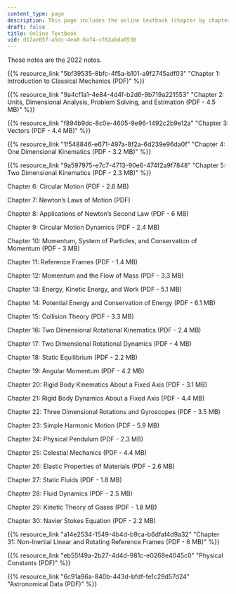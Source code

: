 ```yaml
---
content_type: page
description: This page includes the online textbook (chapter by chapter).
draft: false
title: Online Textbook
uid: d12ae057-a5dc-4ea0-8af4-cf62abda0530
---
```

These notes are the 2022 notes.

{{% resource_link "5bf39535-8bfc-4f5a-b101-a9f2745adf03" "Chapter 1: Introduction to Classical Mechanics (PDF)" %}}

{{% resource_link "9a4cf1a1-4e84-4d4f-b2d6-9b719a221553" "Chapter 2: Units, Dimensional Analysis, Problem Solving, and Estimation (PDF - 4.5 MB)" %}}

{{% resource_link "f894b9dc-8c0e-4605-9e96-1492c2b9e12a" "Chapter 3: Vectors (PDF - 4.4 MB)" %}}

{{% resource_link "1f548846-e671-497a-8f2a-6d239e96da0f" "Chapter 4: One Dimensional Kinematics (PDF - 3.2 MB)" %}}

{{% resource_link "9a597975-e7c7-4713-90e6-474f2a9f7848" "Chapter 5: Two Dimensional Kinematics (PDF - 2.3 MB)" %}}

Chapter 6: Circular Motion (PDF - 2.6 MB)

Chapter 7: Newton’s Laws of Motion (PDF)

Chapter 8: Applications of Newton’s Second Law (PDF - 6 MB)

Chapter 9: Circular Motion Dynamics (PDF - 2.4 MB)

Chapter 10: Momentum, System of Particles, and Conservation of Momentum (PDF - 3 MB)

Chapter 11: Reference Frames (PDF - 1.4 MB)

Chapter 12: Momentum and the Flow of Mass (PDF - 3.3 MB)

Chapter 13: Energy, Kinetic Energy, and Work (PDF - 5.1 MB)

Chapter 14: Potential Energy and Conservation of Energy (PDF - 6.1 MB)

Chapter 15: Collision Theory (PDF - 3.3 MB)

Chapter 16: Two Dimensional Rotational Kinematics (PDF - 2.4 MB)

Chapter 17: Two Dimensional Rotational Dynamics (PDF - 4 MB)

Chapter 18: Static Equilibrium (PDF - 2.2 MB)

Chapter 19: Angular Momentum (PDF - 4.2 MB)

Chapter 20: Rigid Body Kinematics About a Fixed Axis (PDF - 3.1 MB)

Chapter 21: Rigid Body Dynamics About a Fixed Axis (PDF - 4.4 MB)

Chapter 22: Three Dimensional Rotations and Gyroscopes (PDF - 3.5 MB)

Chapter 23: Simple Harmonic Motion (PDF - 5.9 MB)

Chapter 24: Physical Pendulum (PDF - 2.3 MB)

Chapter 25: Celestial Mechanics (PDF - 4.4 MB)

Chapter 26: Elastic Properties of Materials (PDF - 2.6 MB)

Chapter 27: Static Fluids (PDF - 1.8 MB)

Chapter 28: Fluid Dynamics (PDF - 2.5 MB)

Chapter 29: Kinetic Theory of Gases (PDF - 1.8 MB)

Chapter 30: Navier Stokes Equation (PDF - 2.2 MB)

{{% resource_link "a14e2534-1549-4b4d-b9ca-b6dfaf4d9a32" "Chapter 31: Non-Inertial Linear and Rotating Reference Frames (PDF - 6 MB)" %}}

{{% resource_link "eb55f49a-2b27-4d4d-981c-e0268e4045c0" "Physical Constants (PDF)" %}}

{{% resource_link "6c91a96a-840b-443d-bfdf-fe1c29d57d24" "Astronomical Data (PDF)" %}}